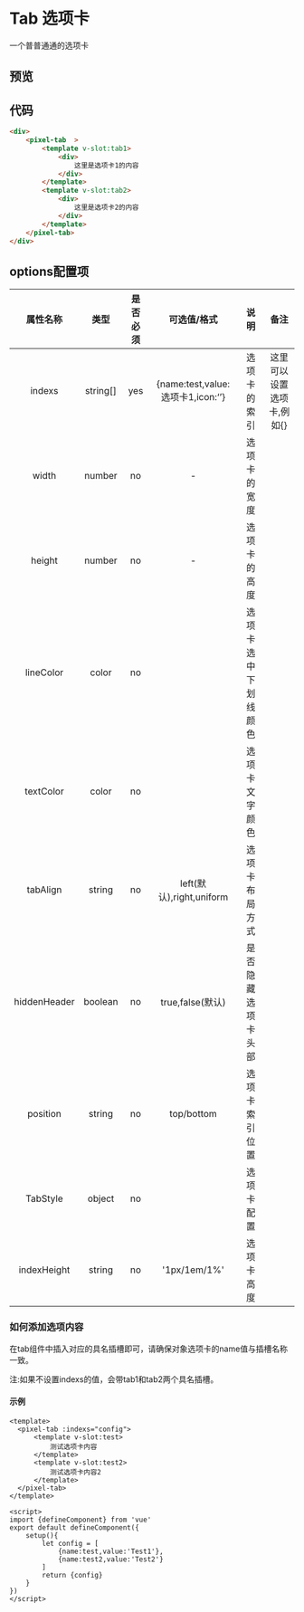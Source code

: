 # Tab 选项卡
一个普普通通的选项卡
## 预览

<pixel-tab  >
    <template v-slot:tab1>
        <div>
            这里是选项卡1的内容
        </div>
    </template>
    <template v-slot:tab2>
        <div>
            这里是选项卡2的内容
        </div>
    </template>
</pixel-tab>

## 代码
```html
<div>
    <pixel-tab  >
        <template v-slot:tab1>
            <div>
                这里是选项卡1的内容
            </div>
        </template>
        <template v-slot:tab2>
            <div>
                这里是选项卡2的内容
            </div>
        </template>
    </pixel-tab>
</div>
```

## options配置项

|   属性名称   |   类型   | 是否必须 |            可选值/格式            |         说明         |           备注            |
| :----------: | :------: | :------: | :-------------------------------: | :------------------: | :-----------------------: |
|    indexs    | string[] |   yes    | {name:test,value:选项卡1,icon:‘’} |     选项卡的索引     | 这里可以设置选项卡,例如{} |
|    width     |  number  |    no    |                 -                 |     选项卡的宽度     |                           |
|    height    |  number  |    no    |                 -                 |     选项卡的高度     |                           |
|  lineColor   |  color   |    no    |                                   | 选项卡选中下划线颜色 |                           |
|  textColor   |  color   |    no    |                                   |    选项卡文字颜色    |                           |
|   tabAlign   |  string  |    no    |     left(默认),right,uniform      |    选项卡布局方式    |                           |
| hiddenHeader | boolean  |    no    |         true,false(默认)          |  是否隐藏选项卡头部  |                           |
|   position   |  string  |    no    |            top/bottom             |    选项卡索引位置    |                           |
|   TabStyle   |  object  |    no    |                                   |      选项卡配置      |                           |
| indexHeight  |  string  |    no    |           '1px/1em/1%'            |      选项卡高度      |                           |

### 如何添加选项内容

在tab组件中插入对应的具名插槽即可，请确保对象选项卡的name值与插槽名称一致。

注:如果不设置indexs的值，会带tab1和tab2两个具名插槽。

#### 示例

```vue
<template>
  <pixel-tab :indexs="config">
      <template v-slot:test>
          测试选项卡内容
      </template>
      <template v-slot:test2>
          测试选项卡内容2
      </template>
  </pixel-tab>
</template>

<script>
import {defineComponent} from 'vue'
export default defineComponent({
    setup(){
        let config = [
            {name:test,value:'Test1'},
            {name:test2,value:'Test2'}
        ]
        return {config}
    }
})
</script>
```

